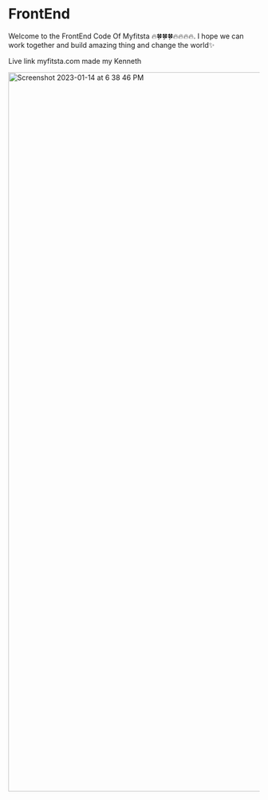 
# FrontEnd

Welcome to the FrontEnd Code Of Myfitsta 🔥🍀🍀🍀🔥🔥🔥🔥. I hope we can work together and build amazing thing and change the world✨

Live link myfitsta.com made my Kenneth

<img width="1440" alt="Screenshot 2023-01-14 at 6 38 46 PM" src="https://user-images.githubusercontent.com/48225800/212520540-a3f11b3f-e653-4109-a098-ee309cf03637.png">
